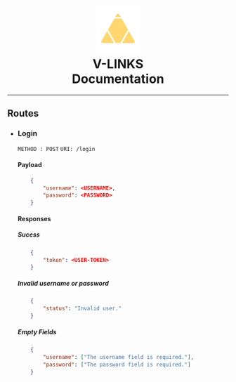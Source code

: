 <h1 align="center">
<img src="../logo_vlinks.png" width="100"/>

<br>
V-LINKS
<br>
Documentation
</h1>

---

<h2>Routes</h2>

- ### Login

    `METHOD : POST`
    `URI: /login`

    #### Payload

    ```json
        {
            "username": <USERNAME>,
            "password": <PASSWORD>
        }
    ```

    #### Responses

    ##### Sucess

    ```json
        {
            "token": <USER-TOKEN>
        }
    ```

    ##### Invalid username or password

    ```json
        {
            "status": "Invalid user."
        }
    ```

    ##### Empty Fields

    ```json
        {
            "username": ["The username field is required."],
            "password": ["The password field is required."]
        }
    ```
